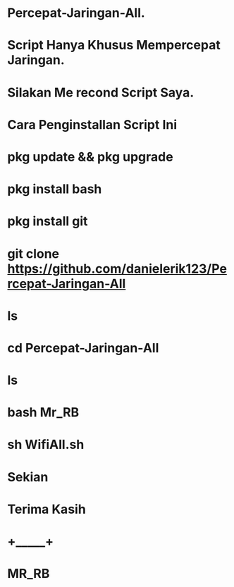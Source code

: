 # Percepat-Jaringan-All.
# Script Hanya Khusus Mempercepat Jaringan.
# Silakan Me recond Script Saya.

# Cara Penginstallan Script Ini
# pkg update && pkg upgrade
# pkg install bash
# pkg install git
# git clone https://github.com/danielerik123/Percepat-Jaringan-All
# ls
# cd Percepat-Jaringan-All
# ls
# bash Mr_RB
# sh WifiAll.sh



# Sekian
# Terima Kasih
# +_____+
# MR_RB
